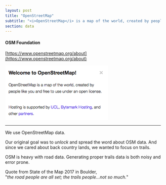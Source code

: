```yaml
---
layout: post
title: "OpenStreetMap"
subtitle: "<i>OpenStreetMap</i> is a map of the world, created by people like you"
section: data
---
```


#### OSM Foundation

[https://www.openstreetmap.org/about](https://www.openstreetmap.org/about)

![](images/2dde0c04.png)

---

We use OpenStreetMap data.  

Our original goal was to *unlock* and spread the word about OSM data.  And since we cared about back country lands, we wanted to focus on trails.

OSM is heavy with road data.  Generating proper trails data is both noisy and error prone.

Quote from State of the Map 2017 in Boulder, <br>"*the road people are all set; the trails people...not so much.*"
